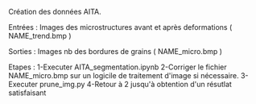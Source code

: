 Création des données AITA. 

Entrées : 
Images des microstructures avant et après deformations ( NAME_trend.bmp )

Sorties : 
Images nb des bordures de grains ( NAME_micro.bmp )

Etapes : 
1-Executer AITA_segmentation.ipynb
2-Corriger le fichier NAME_micro.bmp sur un logicile de traitement d'image si nécessaire. 
3-Executer prune_img.py
4-Retour à 2 jusqu'à obtention d'un résutlat satisfaisant
